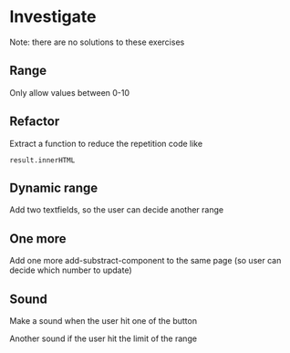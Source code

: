 # Investigate

Note: there are no solutions to these exercises

## Range

Only allow values between 0-10

## Refactor

Extract a function to reduce the repetition code like

    result.innerHTML

## Dynamic range

Add two textfields, so the user can decide another range 

## One more

Add one more add-substract-component to the same page (so user can decide which number to update)

## Sound

Make a sound when the user hit one of the button

Another sound if the user hit the limit of the range